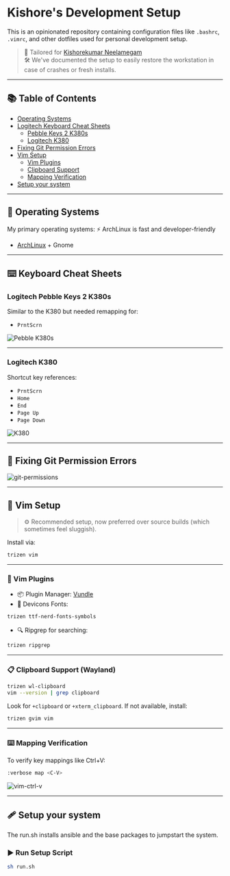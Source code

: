 # Kishore's Development Setup

This is an opinionated repository containing configuration files like `.bashrc`, `.vimrc`, and other dotfiles used for personal development setup.

> 🧠 Tailored for [Kishorekumar Neelamegam](https://www.linkedin.com/in/kishorekumarneelamegam/?originalSubdomain=in)  
> 🛠️ We've documented the setup to easily restore the workstation in case of crashes or fresh installs.

---

## 📚 Table of Contents

- [Operating Systems](#operating-systems)
- [Logitech Keyboard Cheat Sheets](#logitech-keyboard-cheat-sheets)
  - [Pebble Keys 2 K380s](#logitech-pebble-keys-2-k380s)
  - [Logitech K380](#logitech-k380)
- [Fixing Git Permission Errors](#fixing-git-permission-errors) 
- [Vim Setup](#vim-setup)
  - [Vim Plugins](#vim-plugins)
  - [Clipboard Support](#clipboard-support)
  - [Mapping Verification](#mapping-verification)
- [Setup your system](#using-ansible)

---

## 👥 Operating Systems

My primary operating systems: ⚡ ArchLinux is fast and developer-friendly

- [ArchLinux](https://archlinux.org/) + Gnome

---

## ⌨️ Keyboard Cheat Sheets

### Logitech Pebble Keys 2 K380s

Similar to the K380 but needed remapping for:

- `PrntScrn`

![Pebble K380s](https://github.com/indykish/dotfiles/assets/1402479/0c127ed6-6cf6-4465-bc68-14070958cbfe)

---

### Logitech K380

Shortcut key references:

- `PrntScrn`
- `Home`
- `End`
- `Page Up`
- `Page Down`

![K380](https://user-images.githubusercontent.com/1402479/161395539-2b1ec230-97d1-4994-a394-af56070d3d2b.png)

---

## 🔧 Fixing Git Permission Errors

![git-permissions](https://github.com/indykish/dotfiles/assets/1402479/bcef5bc1-f56c-4716-a577-81830f442cf0)

---

## 📝 Vim Setup

> ⚙️ Recommended setup, now preferred over source builds (which sometimes feel sluggish).

Install via:

```bash
trizen vim
```

---

### 🔌 Vim Plugins

- 📦 Plugin Manager: [Vundle](https://github.com/VundleVim/Vundle.vim)
- 🎨 Devicons Fonts:

```bash
trizen ttf-nerd-fonts-symbols
```

- 🔍 Ripgrep for searching:

```bash
trizen ripgrep
```

---

### 📋 Clipboard Support (Wayland)

```bash
trizen wl-clipboard
vim --version | grep clipboard
```

Look for `+clipboard` or `+xterm_clipboard`. If not available, install:

```bash
trizen gvim vim
```

---

### ⌨️ Mapping Verification

To verify key mappings like Ctrl+V:

```bash
:verbose map <C-V>
```

![vim-ctrl-v](https://github.com/kishoreneelamegam/dotfiles/assets/1402479/8630d6c4-1108-482d-a49d-0c489b2088d2)

---

## 🩹 Setup your system

The run.sh installs ansible and the base packages to jumpstart the system.

### ▶️ Run Setup Script

```bash
sh run.sh
```

